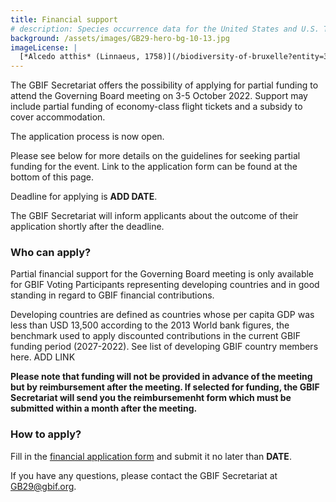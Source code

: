 ```yaml
---
title: Financial support
# description: Species occurrence data for the United States and U.S. Territories.
background: /assets/images/GB29-hero-bg-10-13.jpg
imageLicense: |
  [*Alcedo atthis* (Linnaeus, 1758)](/biodiversity-of-bruxelle?entity=3058851394&view=TABLE) observed in Belgium by jrassart (licensed under http://creativecommons.org/licenses/by-nc/4.0/)
---
```


The GBIF Secretariat offers the possibility of applying for partial funding to attend the Governing Board meeting on 3-5 October 2022. Support may include partial funding of economy-class flight tickets and a subsidy to cover accommodation. 

The application process is now open. 

Please see below for more details on the guidelines for seeking partial funding for the event. Link to the application form can be found at the bottom of this page. 

Deadline for applying is **ADD DATE**.

The GBIF Secretariat will inform applicants about the outcome of their application shortly after the deadline. 

### Who can apply?

Partial financial support for the Governing Board meeting is only available for GBIF Voting Participants representing developing countries and in good standing in regard to GBIF financial contributions. 

Developing countries are defined as countries whose per capita GDP was less than USD 13,500 according to the 2013 World bank figures, the benchmark used to apply discounted contributions in the current GBIF funding period (2027-2022). See list of developing GBIF country members here. ADD LINK

**Please note that funding will not be provided in advance of the meeting but by reimbursement after the meeting. If selected for funding, the GBIF Secretariat will send you the reimbursemenht form which must be submitted within a month after the meeting.**

### How to apply?

Fill in the [financial application form](https://forms.gle/5bzjPYD4EMQGfs658) and submit it no later than **DATE**. 

If you have any questions, please contact the GBIF Secretariat at [GB29@gbif.org](mailto:GB29@gbif.org).


